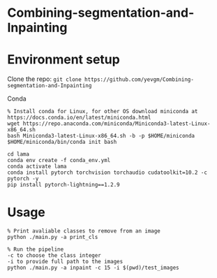# Combining-segmentation-and-Inpainting

# Environment setup

Clone the repo:
`git clone https://github.com/yevgm/Combining-segmentation-and-Inpainting`

Conda
    
  ```
  % Install conda for Linux, for other OS download miniconda at https://docs.conda.io/en/latest/miniconda.html
  wget https://repo.anaconda.com/miniconda/Miniconda3-latest-Linux-x86_64.sh
  bash Miniconda3-latest-Linux-x86_64.sh -b -p $HOME/miniconda
  $HOME/miniconda/bin/conda init bash

  cd lama
  conda env create -f conda_env.yml
  conda activate lama
  conda install pytorch torchvision torchaudio cudatoolkit=10.2 -c pytorch -y
  pip install pytorch-lightning==1.2.9
  ```
  
  # Usage
  
  ```
  % Print avaliable classes to remove from an image
  python ./main.py -a print_cls
  
  % Run the pipeline
  -c to choose the class integer
  -i to provide full path to the images
  python ./main.py -a inpaint -c 15 -i $(pwd)/test_images
  ```
